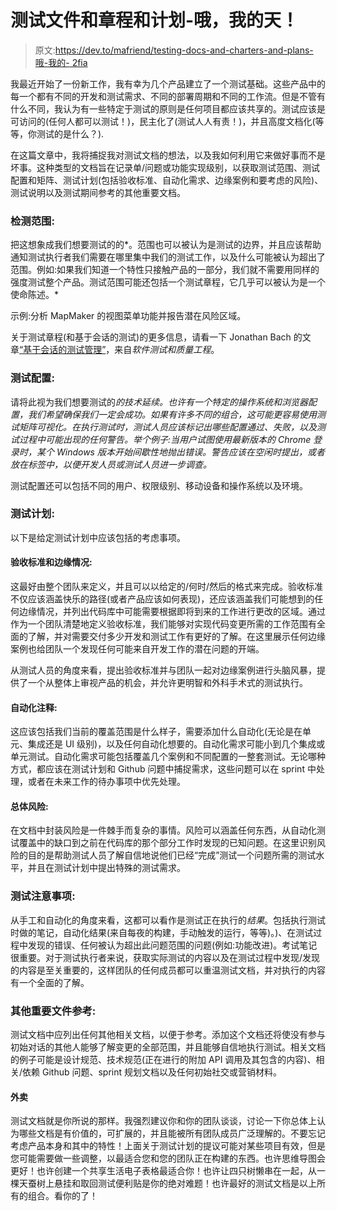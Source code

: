 # 测试文件和章程和计划-哦，我的天！

> 原文:[https://dev.to/mafriend/testing-docs-and-charters-and-plans-哦-我的- 2fia](https://dev.to/mafriend/testing-docs-and-charters-and-plans---oh-my--2fia)

我最近开始了一份新工作，我有幸为几个产品建立了一个测试基础。这些产品中的每一个都有不同的开发和测试需求、不同的部署周期和不同的工作流。但是不管有什么不同，我认为有一些特定于测试的原则是任何项目都应该共享的。测试应该是可访问的(任何人都可以测试！)，民主化了(测试人人有责！)，并且高度文档化(等等，你测试的是什么？).

在这篇文章中，我将捕捉我对测试文档的想法，以及我如何利用它来做好事而不是坏事。这种类型的文档旨在记录单/问题或功能实现级别，以获取测试范围、测试配置和矩阵、测试计划(包括验收标准、自动化需求、边缘案例和要考虑的风险)、测试说明以及测试期间参考的其他重要文档。

### [](#testing-scope)检测范围:

把这想象成我们想要测试的的*。范围也可以被认为是测试的边界，并且应该帮助通知测试执行者我们需要在哪里集中我们的测试工作，以及什么可能被认为超出了范围。例如:如果我们知道一个特性只接触产品的一部分，我们就不需要用同样的强度测试整个产品。测试范围可能还包括一个测试章程，它几乎可以被认为是一个使命陈述。*

示例:分析 MapMaker 的视图菜单功能并报告潜在风险区域。

关于测试章程(和基于会话的测试)的更多信息，请看一下 Jonathan Bach 的文章[“基于会话的测试管理”](http://www.satisfice.com/articles/sbtm.pdf)，来自*软件测试和质量工程*。

### [](#testing-configurations)测试配置:

请将此视为我们想要测试的*的技术延续。也许有一个特定的操作系统和浏览器配置，我们希望确保我们一定会成功。如果有许多不同的组合，这可能更容易使用测试矩阵可视化。在执行测试时，测试人员应该标记出哪些配置通过、失败，以及测试过程中可能出现的任何警告。举个例子:当用户试图使用最新版本的 Chrome 登录时，某个 Windows 版本开始间歇性地抛出错误。警告应该在空闲时提出，或者放在标签中，以便开发人员或测试人员进一步调查。*

测试配置还可以包括不同的用户、权限级别、移动设备和操作系统以及环境。

### [](#test-plan)测试计划:

以下是给定测试计划中应该包括的考虑事项。

#### [](#acceptance-criteria-and-edge-cases)验收标准和边缘情况:

这最好由整个团队来定义，并且可以以给定的/何时/然后的格式来完成。验收标准不仅应该涵盖快乐的路径(或者产品应该如何表现)，还应该涵盖我们可能想到的任何边缘情况，并列出代码库中可能需要根据即将到来的工作进行更改的区域。通过作为一个团队清楚地定义验收标准，我们能够对实现代码变更所需的工作范围有全面的了解，并对需要交付多少开发和测试工作有更好的了解。在这里展示任何边缘案例也给团队一个发现任何可能来自开发工作的潜在问题的开端。

从测试人员的角度来看，提出验收标准并与团队一起对边缘案例进行头脑风暴，提供了一个从整体上审视产品的机会，并允许更明智和外科手术式的测试执行。

#### [](#automation-notes)自动化注释:

这应该包括我们当前的覆盖范围是什么样子，需要添加什么自动化(无论是在单元、集成还是 UI 级别)，以及任何自动化想要的。自动化需求可能小到几个集成或单元测试。自动化需求可能包括覆盖几个案例和不同配置的一整套测试。无论哪种方式，都应该在测试计划和 Github 问题中捕捉需求，这些问题可以在 sprint 中处理，或者在未来工作的待办事项中优先处理。

#### [](#overall-risk)总体风险:

在文档中封装风险是一件棘手而复杂的事情。风险可以涵盖任何东西，从自动化测试覆盖中的缺口到之前在代码库的那个部分工作时发现的已知问题。在这里识别风险的目的是帮助测试人员了解自信地说他们已经“完成”测试一个问题所需的测试水平，并且在测试计划中提出特殊的测试需求。

### [](#testing-notes)测试注意事项:

从手工和自动化的角度来看，这都可以看作是测试正在执行的*结果*。包括执行测试时做的笔记，自动化结果(来自每夜的构建，手动触发的运行，等等)。)、在测试过程中发现的错误、任何被认为超出此问题范围的问题(例如:功能改进)。考试笔记很重要。对于测试执行者来说，获取实际测试的内容以及在测试过程中发现/发现的内容是至关重要的，这样团队的任何成员都可以重温测试文档，并对执行的内容有一个全面的了解。

### [](#other-important-documentation-to-reference)其他重要文件参考:

测试文档中应列出任何其他相关文档，以便于参考。添加这个文档还将使没有参与初始对话的其他人能够了解变更的全部范围，并且能够自信地执行测试。相关文档的例子可能是设计规范、技术规范(正在进行的附加 API 调用及其包含的内容)、相关/依赖 Github 问题、sprint 规划文档以及任何初始社交或营销材料。

#### [](#takeaways)外卖

测试文档就是你所说的那样。我强烈建议你和你的团队谈谈，讨论一下你总体上认为哪些文档是有价值的，可扩展的，并且能被所有团队成员广泛理解的。不要忘记考虑产品本身和其中的特性！上面关于测试计划的提议可能对某些项目有效，但是您可能需要做一些调整，以最适合您和您的团队正在构建的东西。也许思维导图会更好！也许创建一个共享生活电子表格最适合你！也许让四只树懒串在一起，从一棵天蚕树上悬挂和取回测试便利贴是你的绝对难题！也许最好的测试文档是以上所有的组合。看你的了！